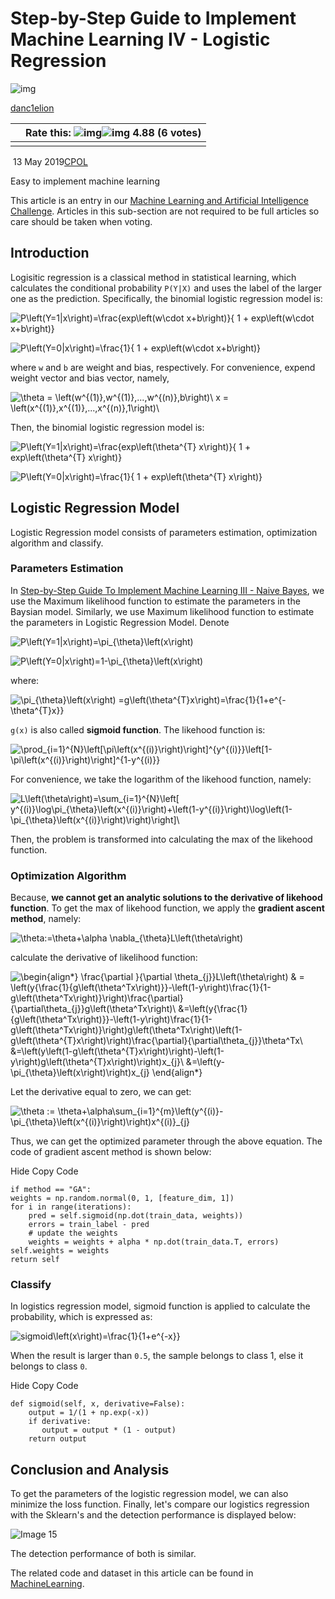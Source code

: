 # Step-by-Step Guide to Implement Machine Learning IV - Logistic Regression

![img](https://www.codeproject.com/script/Membership/ProfileImages/{6098a88e-6a47-4a71-915c-4577a7b84ee9}.jpg)

[danc1elion](https://www.codeproject.com/script/Membership/View.aspx?mid=14354398)

|      | Rate this: 			 				 			                      				   	 	         ![img](https://codeproject.freetls.fastly.net/script/Ratings/Images/stars-fill-lg.png)![img](https://codeproject.freetls.fastly.net/script/Ratings/Images/stars-empty-lg.png) 		  	 	4.88  (6 votes) |
| ---- | ------------------------------------------------------------ |
|      |                                                              |

​                                        13 May 2019[CPOL](http://www.codeproject.com/info/cpol10.aspx)                                    

Easy to implement machine learning



This article is an entry in our [Machine Learning and Artificial Intelligence Challenge](https://www.codeproject.com/Competitions/1024/The-Machine-Learning-and-Artificial-Intelligence-C.aspx). Articles in this sub-section are not required to be full articles so care should be taken when voting.

## Introduction

Logisitic regression is a classical method in statistical learning, which calculates the conditional probability `P(Y|X)` and uses the label of the larger one as the prediction. Specifically, the binomial logistic regression model is:

![P\left(Y=1|x\right)=\frac{exp\left(w\cdot x+b\right)}{ 1 + exp\left(w\cdot x+b\right)}](https://www.zhihu.com/equation?tex=P%5Cleft%28Y%3D1%7Cx%5Cright%29%3D%5Cfrac%7Bexp%5Cleft%28w%5Ccdot+x%2Bb%5Cright%29%7D%7B+1+%2B+exp%5Cleft%28w%5Ccdot+x%2Bb%5Cright%29%7D)

![P\left(Y=0|x\right)=\frac{1}{ 1 + exp\left(w\cdot x+b\right)}](https://www.zhihu.com/equation?tex=P%5Cleft%28Y%3D0%7Cx%5Cright%29%3D%5Cfrac%7B1%7D%7B+1+%2B+exp%5Cleft%28w%5Ccdot+x%2Bb%5Cright%29%7D)

where `w` and `b` are weight and bias, respectively. For convenience, expend weight vector and bias vector, namely,

![\theta = \left(w^{(1)},w^{(1)},...,w^{(n)},b\right)\\ x =  \left(x^{(1)},x^{(1)},...,x^{(n)},1\right)\\](https://www.zhihu.com/equation?tex=%5Ctheta+%3D+%5Cleft%28w%5E%7B%281%29%7D%2Cw%5E%7B%281%29%7D%2C...%2Cw%5E%7B%28n%29%7D%2Cb%5Cright%29%5C%5C+x+%3D++%5Cleft%28x%5E%7B%281%29%7D%2Cx%5E%7B%281%29%7D%2C...%2Cx%5E%7B%28n%29%7D%2C1%5Cright%29%5C%5C)

Then, the binomial logistic regression model is:

![P\left(Y=1|x\right)=\frac{exp\left(\theta^{T} x\right)}{ 1 + exp\left(\theta^{T} x\right)}](https://www.zhihu.com/equation?tex=P%5Cleft%28Y%3D1%7Cx%5Cright%29%3D%5Cfrac%7Bexp%5Cleft%28%5Ctheta%5E%7BT%7D+x%5Cright%29%7D%7B+1+%2B+exp%5Cleft%28%5Ctheta%5E%7BT%7D+x%5Cright%29%7D)

![P\left(Y=0|x\right)=\frac{1}{ 1 + exp\left(\theta^{T} x\right)}](https://www.zhihu.com/equation?tex=P%5Cleft%28Y%3D0%7Cx%5Cright%29%3D%5Cfrac%7B1%7D%7B+1+%2B+exp%5Cleft%28%5Ctheta%5E%7BT%7D+x%5Cright%29%7D)

## Logistic Regression Model

Logistic Regression model consists of parameters estimation, optimization algorithm and classify.

### Parameters Estimation

In [Step-by-Step Guide To Implement Machine Learning III - Naive Bayes](https://www.codeproject.com/Articles/4051340/Step-by-Step-Guide-To-Implement-Machine-Learning-3), we use the Maximum likelihood function to estimate the parameters in  the Baysian model. Similarly, we use Maximum likelihood function to  estimate the parameters in Logistic Regression Model. Denote

![P\left(Y=1|x\right)=\pi_{\theta}\left(x\right) ](https://www.zhihu.com/equation?tex=P%5Cleft%28Y%3D1%7Cx%5Cright%29%3D%5Cpi_%7B%5Ctheta%7D%5Cleft%28x%5Cright%29+)

![P\left(Y=0|x\right)=1-\pi_{\theta}\left(x\right)](https://www.zhihu.com/equation?tex=P%5Cleft%28Y%3D0%7Cx%5Cright%29%3D1-%5Cpi_%7B%5Ctheta%7D%5Cleft%28x%5Cright%29)

where:

![\pi_{\theta}\left(x\right) =g\left(\theta^{T}x\right)=\frac{1}{1+e^{-\theta^{T}x}}](https://www.zhihu.com/equation?tex=%5Cpi_%7B%5Ctheta%7D%5Cleft%28x%5Cright%29+%3Dg%5Cleft%28%5Ctheta%5E%7BT%7Dx%5Cright%29%3D%5Cfrac%7B1%7D%7B1%2Be%5E%7B-%5Ctheta%5E%7BT%7Dx%7D%7D)

`g(x)` is also called **sigmoid function**. The likehood function is:

![\prod_{i=1}^{N}\left[\pi\left(x^{(i)}\right)\right]^{y^{(i)}}\left[1-\pi\left(x^{(i)}\right)\right]^{1-y^{(i)}}](https://www.zhihu.com/equation?tex=%5Cprod_%7Bi%3D1%7D%5E%7BN%7D%5Cleft%5B%5Cpi%5Cleft%28x%5E%7B%28i%29%7D%5Cright%29%5Cright%5D%5E%7By%5E%7B%28i%29%7D%7D%5Cleft%5B1-%5Cpi%5Cleft%28x%5E%7B%28i%29%7D%5Cright%29%5Cright%5D%5E%7B1-y%5E%7B%28i%29%7D%7D)

For convenience, we take the logarithm of the likehood function, namely:

![L\left(\theta\right)=\sum_{i=1}^{N}\left[ y^{(i)}\log\pi_{\theta}\left(x^{(i)}\right)+\left(1-y^{(i)}\right)\log\left(1-\pi_{\theta}\left(x^{(i)}\right)\right)\right]\\ ](https://www.zhihu.com/equation?tex=L%5Cleft%28%5Ctheta%5Cright%29%3D%5Csum_%7Bi%3D1%7D%5E%7BN%7D%5Cleft%5B+y%5E%7B%28i%29%7D%5Clog%5Cpi_%7B%5Ctheta%7D%5Cleft%28x%5E%7B%28i%29%7D%5Cright%29%2B%5Cleft%281-y%5E%7B%28i%29%7D%5Cright%29%5Clog%5Cleft%281-%5Cpi_%7B%5Ctheta%7D%5Cleft%28x%5E%7B%28i%29%7D%5Cright%29%5Cright%29%5Cright%5D%5C%5C+)

Then, the problem is transformed into calculating the max of the likehood function.

### Optimization Algorithm

Because, **we cannot get an analytic solutions to the derivative of likehood function**. To get the max of likehood function, we apply the **gradient ascent method**, namely:

![\theta:=\theta+\alpha \nabla_{\theta}L\left(\theta\right)](https://www.zhihu.com/equation?tex=%5Ctheta%3A%3D%5Ctheta%2B%5Calpha+%5Cnabla_%7B%5Ctheta%7DL%5Cleft%28%5Ctheta%5Cright%29)

calculate the derivative of likelihood function:

![\begin{align*}  \frac{\partial }{\partial \theta_{j}}L\left(\theta\right) & = \left(y{\frac{1}{g\left(\theta^Tx\right)}}-\left(1-y\right)\frac{1}{1-g\left(\theta^Tx\right)}\right)\frac{\partial}{\partial\theta_{j}}g\left(\theta^Tx\right)\\ &=\left(y{\frac{1}{g\left(\theta^Tx\right)}}-\left(1-y\right)\frac{1}{1-g\left(\theta^Tx\right)}\right)g\left(\theta^Tx\right)\left(1-g\left(\theta^{T}x\right)\right)\frac{\partial}{\partial\theta_{j}}\theta^Tx\\ &=\left(y\left(1-g\left(\theta^{T}x\right)\right)-\left(1-y\right)g\left(\theta^{T}x\right)\right)x_{j}\\ &=\left(y-\pi_{\theta}\left(x\right)\right)x_{j}  \end{align*}](https://www.zhihu.com/equation?tex=%5Cbegin%7Balign%2A%7D++%5Cfrac%7B%5Cpartial+%7D%7B%5Cpartial+%5Ctheta_%7Bj%7D%7DL%5Cleft%28%5Ctheta%5Cright%29+%26+%3D+%5Cleft%28y%7B%5Cfrac%7B1%7D%7Bg%5Cleft%28%5Ctheta%5ETx%5Cright%29%7D%7D-%5Cleft%281-y%5Cright%29%5Cfrac%7B1%7D%7B1-g%5Cleft%28%5Ctheta%5ETx%5Cright%29%7D%5Cright%29%5Cfrac%7B%5Cpartial%7D%7B%5Cpartial%5Ctheta_%7Bj%7D%7Dg%5Cleft%28%5Ctheta%5ETx%5Cright%29%5C%5C+%26%3D%5Cleft%28y%7B%5Cfrac%7B1%7D%7Bg%5Cleft%28%5Ctheta%5ETx%5Cright%29%7D%7D-%5Cleft%281-y%5Cright%29%5Cfrac%7B1%7D%7B1-g%5Cleft%28%5Ctheta%5ETx%5Cright%29%7D%5Cright%29g%5Cleft%28%5Ctheta%5ETx%5Cright%29%5Cleft%281-g%5Cleft%28%5Ctheta%5E%7BT%7Dx%5Cright%29%5Cright%29%5Cfrac%7B%5Cpartial%7D%7B%5Cpartial%5Ctheta_%7Bj%7D%7D%5Ctheta%5ETx%5C%5C+%26%3D%5Cleft%28y%5Cleft%281-g%5Cleft%28%5Ctheta%5E%7BT%7Dx%5Cright%29%5Cright%29-%5Cleft%281-y%5Cright%29g%5Cleft%28%5Ctheta%5E%7BT%7Dx%5Cright%29%5Cright%29x_%7Bj%7D%5C%5C+%26%3D%5Cleft%28y-%5Cpi_%7B%5Ctheta%7D%5Cleft%28x%5Cright%29%5Cright%29x_%7Bj%7D++%5Cend%7Balign%2A%7D)

Let the derivative equal to zero, we can get:

![\theta := \theta+\alpha\sum_{i=1}^{m}\left(y^{(i)}-\pi_{\theta}\left(x^{(i)}\right)\right)x^{(i)}_{j}](https://www.zhihu.com/equation?tex=%5Ctheta+%3A%3D+%5Ctheta%2B%5Calpha%5Csum_%7Bi%3D1%7D%5E%7Bm%7D%5Cleft%28y%5E%7B%28i%29%7D-%5Cpi_%7B%5Ctheta%7D%5Cleft%28x%5E%7B%28i%29%7D%5Cright%29%5Cright%29x%5E%7B%28i%29%7D_%7Bj%7D)

Thus, we can get the optimized parameter through the above equation. The code of gradient ascent method is shown below:

Hide   Copy Code

```
if method == "GA":
weights = np.random.normal(0, 1, [feature_dim, 1])
for i in range(iterations):
    pred = self.sigmoid(np.dot(train_data, weights))
    errors = train_label - pred
    # update the weights
    weights = weights + alpha * np.dot(train_data.T, errors)
self.weights = weights
return self
```

### Classify

In logistics regression model, sigmoid function is applied to calculate the probability, which is expressed as:

![sigmoid\left(x\right)=\frac{1}{1+e^{-x}}](https://www.zhihu.com/equation?tex=sigmoid%5Cleft%28x%5Cright%29%3D%5Cfrac%7B1%7D%7B1%2Be%5E%7B-x%7D%7D)

When the result is larger than `0.5`, the sample belongs to class 1, else it belongs to class `0`.

Hide   Copy Code

```
def sigmoid(self, x, derivative=False):
    output = 1/(1 + np.exp(-x))
    if derivative:
       output = output * (1 - output)
    return output
```

## Conclusion and Analysis

To get the parameters of the logistic regression model, we can also  minimize the loss function. Finally, let's compare our logistics  regression with the Sklearn's and the detection performance is displayed below:

![Image 15](https://www.codeproject.com/KB/AI/4061324/aeda2f20-5e1c-4907-a6dc-63c0eeead315.Png)

The detection performance of both is similar.

The related code and dataset in this article can be found in [MachineLearning](https://github.com/DandelionLau/MachineLearning).